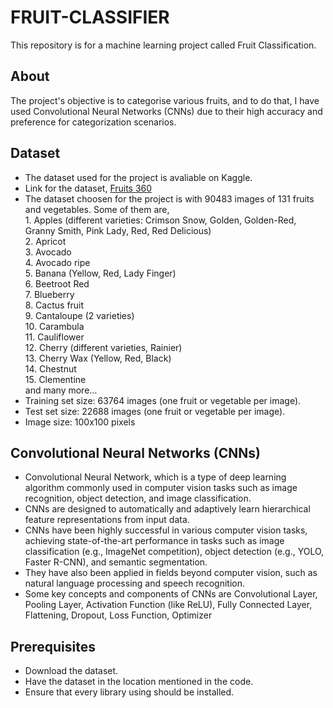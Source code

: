 # FRUIT-CLASSIFIER
This repository is for a machine learning project called Fruit Classification.

## About
The project's objective is to categorise various fruits, and to do that, I have used Convolutional Neural Networks (CNNs) due to their high accuracy and preference for categorization scenarios.

## Dataset
- The dataset used for the project is avaliable on Kaggle.<br>
- Link for the dataset, <a href = "https://www.kaggle.com/moltean/fruits">Fruits 360</a> <br>
- The dataset choosen for the project is with 90483 images of 131 fruits and vegetables. Some of them are,
  <br>1. Apples (different varieties: Crimson Snow, Golden, Golden-Red, Granny Smith, Pink Lady, Red, Red Delicious)
  <br>2. Apricot
  <br>3. Avocado
  <br>4. Avocado ripe
  <br>5. Banana (Yellow, Red, Lady Finger)
  <br>6. Beetroot Red
  <br>7. Blueberry
  <br>8. Cactus fruit
  <br>9. Cantaloupe (2 varieties)
  <br>10. Carambula
  <br>11. Cauliflower
  <br>12. Cherry (different varieties, Rainier)
  <br>13. Cherry Wax (Yellow, Red, Black)
  <br>14. Chestnut
  <br>15. Clementine
  <br>and many more...
- Training set size: 63764 images (one fruit or vegetable per image).
- Test set size: 22688 images (one fruit or vegetable per image).
- Image size: 100x100 pixels

## Convolutional Neural Networks (CNNs)
- Convolutional Neural Network, which is a type of deep learning algorithm commonly used in computer vision tasks such as image recognition, object detection, and image classification.
- CNNs are designed to automatically and adaptively learn hierarchical feature representations from input data.
- CNNs have been highly successful in various computer vision tasks, achieving state-of-the-art performance in tasks such as image classification (e.g., ImageNet competition), object detection (e.g., YOLO, Faster R-CNN), and semantic segmentation.
- They have also been applied in fields beyond computer vision, such as natural language processing and speech recognition.
- Some key concepts and components of CNNs are Convolutional Layer, Pooling Layer, Activation Function (like ReLU), Fully Connected Layer, Flattening, Dropout, Loss Function, Optimizer


## Prerequisites
- Download the dataset.
- Have the dataset in the location mentioned in the code.
- Ensure that every library using should be installed.
